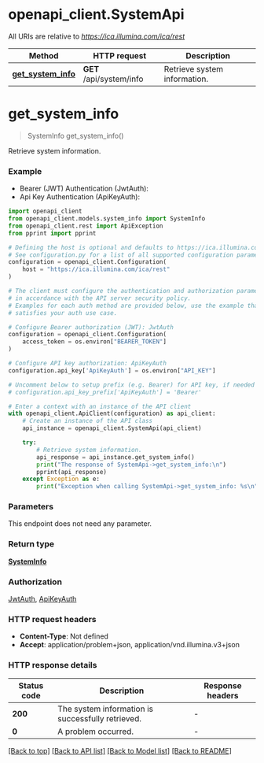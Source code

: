 # openapi_client.SystemApi

All URIs are relative to *https://ica.illumina.com/ica/rest*

Method | HTTP request | Description
------------- | ------------- | -------------
[**get_system_info**](SystemApi.md#get_system_info) | **GET** /api/system/info | Retrieve system information.


# **get_system_info**
> SystemInfo get_system_info()

Retrieve system information.

### Example

* Bearer (JWT) Authentication (JwtAuth):
* Api Key Authentication (ApiKeyAuth):

```python
import openapi_client
from openapi_client.models.system_info import SystemInfo
from openapi_client.rest import ApiException
from pprint import pprint

# Defining the host is optional and defaults to https://ica.illumina.com/ica/rest
# See configuration.py for a list of all supported configuration parameters.
configuration = openapi_client.Configuration(
    host = "https://ica.illumina.com/ica/rest"
)

# The client must configure the authentication and authorization parameters
# in accordance with the API server security policy.
# Examples for each auth method are provided below, use the example that
# satisfies your auth use case.

# Configure Bearer authorization (JWT): JwtAuth
configuration = openapi_client.Configuration(
    access_token = os.environ["BEARER_TOKEN"]
)

# Configure API key authorization: ApiKeyAuth
configuration.api_key['ApiKeyAuth'] = os.environ["API_KEY"]

# Uncomment below to setup prefix (e.g. Bearer) for API key, if needed
# configuration.api_key_prefix['ApiKeyAuth'] = 'Bearer'

# Enter a context with an instance of the API client
with openapi_client.ApiClient(configuration) as api_client:
    # Create an instance of the API class
    api_instance = openapi_client.SystemApi(api_client)

    try:
        # Retrieve system information.
        api_response = api_instance.get_system_info()
        print("The response of SystemApi->get_system_info:\n")
        pprint(api_response)
    except Exception as e:
        print("Exception when calling SystemApi->get_system_info: %s\n" % e)
```



### Parameters

This endpoint does not need any parameter.

### Return type

[**SystemInfo**](SystemInfo.md)

### Authorization

[JwtAuth](../README.md#JwtAuth), [ApiKeyAuth](../README.md#ApiKeyAuth)

### HTTP request headers

 - **Content-Type**: Not defined
 - **Accept**: application/problem+json, application/vnd.illumina.v3+json

### HTTP response details

| Status code | Description | Response headers |
|-------------|-------------|------------------|
**200** | The system information is successfully retrieved. |  -  |
**0** | A problem occurred. |  -  |

[[Back to top]](#) [[Back to API list]](../README.md#documentation-for-api-endpoints) [[Back to Model list]](../README.md#documentation-for-models) [[Back to README]](../README.md)

